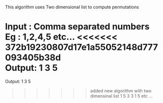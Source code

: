 This algorithm uses Two dimensional list to compute permutations

Input : Comma separated numbers
        Eg : 1,2,4,5 etc...
<<<<<<< 372b19230807d17e1a55052148d777093405b38d
<br/>Output: 1 3 5
=======
Output: 1 3 5
>>>>>>> added new algorithm with two dimensinal list
        1 5 3
        3 1 5 etc ...
